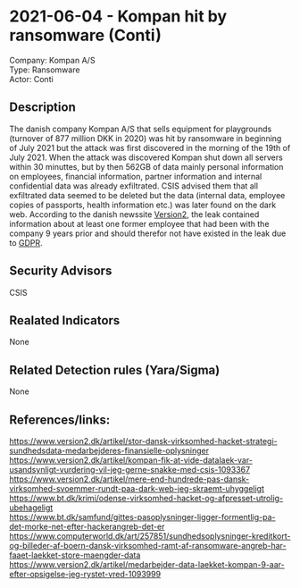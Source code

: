 # 2021-06-04 - Kompan hit by ransomware (Conti)
Company: Kompan A/S  
Type: Ransomware  
Actor: Conti   

## Description   
The danish company Kompan A/S that sells equipment for playgrounds (turnover of 877 million DKK in 2020) was hit by ransomware in beginning of July 2021 but the attack was first discovered in the morning of the 19th of July 2021.
When the attack was discovered Kompan shut down all servers within 30 minuttes, but by then 562GB of data mainly personal information on employees, financial information, partner information and internal confidential data was already exfiltrated.
CSIS advised them that all exfiltrated data seemed to be deleted but the data (internal data, employee copies of passports, health information etc.) was later found on the dark web. According to the danish newssite [Version2](https://www.version2.dk/artikel/medarbejder-data-laekket-kompan-9-aar-efter-opsigelse-jeg-rystet-vred-1093999), the leak contained information about at least one former employee that had been with the company 9 years prior and should therefor not have existed in the leak due to [GDPR](https://ec.europa.eu/info/law/law-topic/data-protection/reform/rules-business-and-organisations/principles-gdpr/how-long-can-data-be-kept-and-it-necessary-update-it_en). 

## Security Advisors
CSIS

## Realated Indicators
None

## Related Detection rules (Yara/Sigma)
None

## References/links:  
https://www.version2.dk/artikel/stor-dansk-virksomhed-hacket-strategi-sundhedsdata-medarbejderes-finansielle-oplysninger   
https://www.version2.dk/artikel/kompan-fik-at-vide-datalaek-var-usandsynligt-vurdering-vil-jeg-gerne-snakke-med-csis-1093367   
https://www.version2.dk/artikel/mere-end-hundrede-pas-dansk-virksomhed-svoemmer-rundt-paa-dark-web-jeg-skraemt-uhyggeligt   
https://www.bt.dk/krimi/odense-virksomhed-hacket-og-afpresset-utrolig-ubehageligt    
https://www.bt.dk/samfund/gittes-pasoplysninger-ligger-formentlig-pa-det-morke-net-efter-hackerangreb-det-er   
https://www.computerworld.dk/art/257851/sundhedsoplysninger-kreditkort-og-billeder-af-boern-dansk-virksomhed-ramt-af-ransomware-angreb-har-faaet-laekket-store-maengder-data  
https://www.version2.dk/artikel/medarbejder-data-laekket-kompan-9-aar-efter-opsigelse-jeg-rystet-vred-1093999
